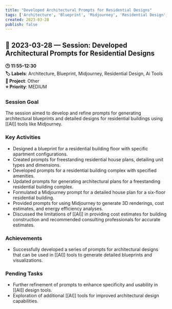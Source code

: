 ```yaml
---
title: "Developed Architectural Prompts for Residential Designs"
tags: ['Architecture', 'Blueprint', 'Midjourney', 'Residential Design', 'Ai Tools']
created: 2023-03-28
publish: false
---
```


## 📅 2023-03-28 — Session: Developed Architectural Prompts for Residential Designs

**🕒 11:55–12:30**  
**🏷️ Labels**: Architecture, Blueprint, Midjourney, Residential Design, Ai Tools  
**📂 Project**: Other  
**⭐ Priority**: MEDIUM  


### Session Goal
The session aimed to develop and refine prompts for generating architectural blueprints and detailed designs for residential buildings using [[AI]] tools like Midjourney.

### Key Activities
- Designed a blueprint for a residential building floor with specific apartment configurations.
- Created prompts for freestanding residential house plans, detailing unit types and dimensions.
- Developed prompts for a residential building complex with specified amenities.
- Updated prompts for generating architectural plans for a freestanding residential building complex.
- Formulated a Midjourney prompt for a detailed house plan for a six-floor residential building.
- Provided prompts for using Midjourney to generate 3D renderings, cost estimates, and energy efficiency analyses.
- Discussed the limitations of [[AI]] in providing cost estimates for building construction and recommended consulting professionals for accurate estimates.

### Achievements
- Successfully developed a series of prompts for architectural designs that can be used in [[AI]] tools to generate detailed blueprints and visualizations.

### Pending Tasks
- Further refinement of prompts to enhance specificity and usability in [[AI]] design tools.
- Exploration of additional [[AI]] tools for improved architectural design capabilities.
